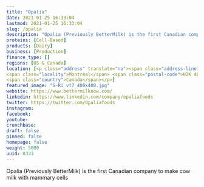 ```yaml
---
title: "Opalia"
date: 2021-01-25 16:33:04
lastmod: 2021-01-25 16:33:04
slug: /opalia
description: "Opalia (Previously BetterMilk) is the first Canadian company to make cow milk with mammary cells"
proteins: [Cell-Based]
products: [Dairy]
business: [Production]
finance_type: []
regions: [US & Canada]
location: [<p class="address" translate="no"><span class="address-line1">Rue Dorion</span><br>
<span class="locality">Montréal</span> <span class="postal-code">H2K 4B6</span><br>
<span class="country">Canada</span></p>]
featured_image: "S-Ri_vt7_400x400.jpg"
website: https://www.bettermilknow.com/
linkedin: https://www.linkedin.com/company/opaliafoods
twitter: https://twitter.com/Opaliafoods
instagram: 
facebook: 
youtube: 
crunchbase: 
draft: false
pinned: false
homepage: false
weight: 5000
uuid: 8333
---
```

Opalia (Previously BetterMilk) is the first Canadian company to make cow milk with mammary cells
